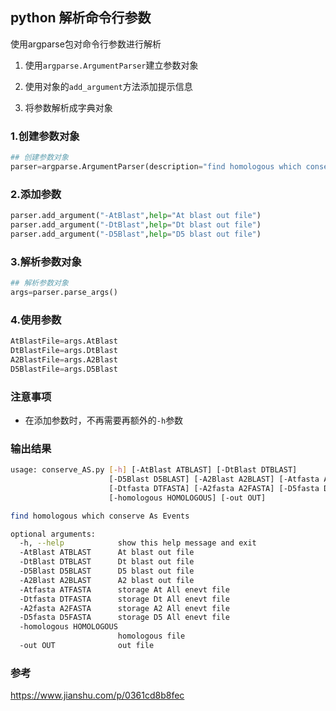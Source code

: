 ## python 解析命令行参数

使用argparse包对命令行参数进行解析

1. 使用`argparse.ArgumentParser`建立参数对象

2. 使用对象的`add_argument`方法添加提示信息

3. 将参数解析成字典对象

### 1.创建参数对象

```python
## 创建参数对象
parser=argparse.ArgumentParser(description="find homologous which conserve As Events")
```

### 2.添加参数

```python
parser.add_argument("-AtBlast",help="At blast out file")
parser.add_argument("-DtBlast",help="Dt blast out file")
parser.add_argument("-D5Blast",help="D5 blast out file")
```

### 3.解析参数对象

```python
## 解析参数对象
args=parser.parse_args()
```

### 4.使用参数

```python
AtBlastFile=args.AtBlast
DtBlastFile=args.DtBlast
A2BlastFile=args.A2Blast
D5BlastFile=args.D5Blast
```

### 注意事项

+ 在添加参数时，不再需要再额外的`-h`参数

### 输出结果

```bash
usage: conserve_AS.py [-h] [-AtBlast ATBLAST] [-DtBlast DTBLAST]
                      [-D5Blast D5BLAST] [-A2Blast A2BLAST] [-Atfasta ATFASTA]
                      [-Dtfasta DTFASTA] [-A2fasta A2FASTA] [-D5fasta D5FASTA]
                      [-homologous HOMOLOGOUS] [-out OUT]

find homologous which conserve As Events

optional arguments:
  -h, --help            show this help message and exit
  -AtBlast ATBLAST      At blast out file
  -DtBlast DTBLAST      Dt blast out file
  -D5Blast D5BLAST      D5 blast out file
  -A2Blast A2BLAST      A2 blast out file
  -Atfasta ATFASTA      storage At All enevt file
  -Dtfasta DTFASTA      storage Dt All enevt file
  -A2fasta A2FASTA      storage A2 All enevt file
  -D5fasta D5FASTA      storage D5 All enevt file
  -homologous HOMOLOGOUS
                        homologous file
  -out OUT              out file
```



### 参考

 https://www.jianshu.com/p/0361cd8b8fec 